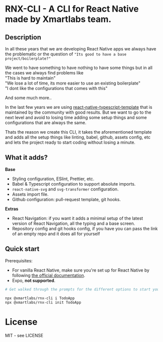 # RNX-CLI - A CLI for React Native made by Xmartlabs team.

## Description

In all these years that we are developing React Native apps we always have the problematic or the question of `"Its good to have a base project/boilerplate?"`

We went to have something to have nothing to have some things but in all the cases we always find problems like <br>
"This is hard to maintain" <br>
"We lose a lot of time, its more easier to use an existing boilerplate"<br>
"I dont like the configurations that comes with this" <br>

And some much more..

In the last few years we are using [react-native-typescript-template]() that is maintained by the community with good results. But we want to go to the next level and avoid to losing time adding some setup things and some configurations that are always the same.

Thats the reason we create this CLI, it takes the aforementioned template and adds all the setup things like linting, babel, github, assets config, etc and lets the project ready to start coding without losing a minute.

## What it adds?

**Base**

- Styling configuration, ESlint, Prettier, etc.
- Babel & Typescript configuration to support absolute imports.
- `react-native-svg` and `svg-transformer` configuration.
- Assets import file.
- Github configuration: pull-request template, git hooks.

**Extras**

- React Navigation: if you want it adds a minimal setup of the latest version of React Navigation, all the typing and a base screen.
- Repository config and git hooks config, if you have you can pass the link of an empty repo and it does all for yourself

## Quick start

Prerequisites:

- For vanilla React Native, make sure you're set up for React Native by following [the official documentation](https://reactnative.dev/docs/environment-setup).
- Expo, **not supported**.

```bash
# Get walked through the prompts for the different options to start your new app

npx @xmartlabs/rnx-cli i TodoApp
npx @xmartlabs/rnx-cli init TodoApp

```

# License

MIT - see LICENSE
